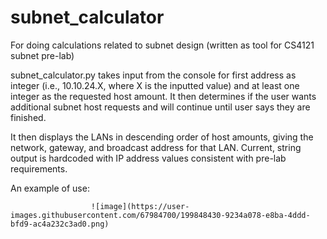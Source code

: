 # subnet_calculator
For doing calculations related to subnet design (written as tool for CS4121 subnet pre-lab)


subnet_calculator.py takes input from the console for first address as integer (i.e., 10.10.24.X, where X is the inputted value) and at least one integer as the requested host amount. It then determines if the user wants additional subnet host requests and will continue until user says they are finished.

It then displays the LANs in descending order of host amounts, giving the network, gateway, and broadcast address for that LAN. Current, string output is hardcoded with IP address values consistent with pre-lab requirements.

An example of use:


                      ![image](https://user-images.githubusercontent.com/67984700/199848430-9234a078-e8ba-4ddd-bfd9-ac4a232c3ad0.png)



